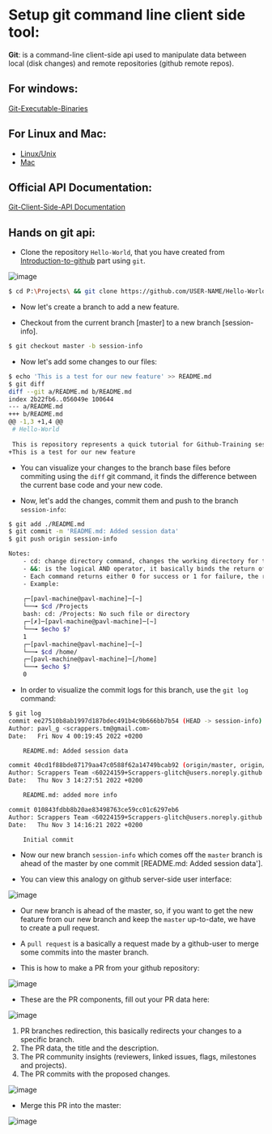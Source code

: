 # Setup git command line client side tool:

**Git**: is a command-line client-side api used to manipulate data between local (disk changes) and remote repositories (github remote repos).

## For windows: 

[Git-Executable-Binaries](https://git-scm.com/download/win)

## For Linux and Mac: 

- [Linux/Unix](https://git-scm.com/download/linux)
- [Mac](https://git-scm.com/download/mac)

## Official API Documentation:

[Git-Client-Side-API Documentation](https://git-scm.com/docs)

## Hands on git api:

- Clone the repository `Hello-World`, that you have created from [Introduction-to-github]() part using `git`.

![image](https://user-images.githubusercontent.com/60224159/199841859-7b9b930a-9c72-4e23-bed5-9ea03c497de4.png)

```bash
$ cd P:\Projects\ && git clone https://github.com/USER-NAME/Hello-World.git
```
- Now let's create a branch to add a new feature.

- Checkout from the current branch [master] to a new branch [session-info].

```bash
$ git checkout master -b session-info
```

- Now let's add some changes to our files:

```bash
$ echo 'This is a test for our new feature' >> README.md
$ git diff
diff --git a/README.md b/README.md
index 2b22fb6..056049e 100644
--- a/README.md
+++ b/README.md
@@ -1,3 +1,4 @@
 # Hello-World
 
 This is repository represents a quick tutorial for Github-Training sessions.
+This is a test for our new feature
```

- You can visualize your changes to the branch base files before commiting using the `diff` git command, it finds the difference between the current base code and your new code.

- Now, let's add the changes, commit them and push to the branch `session-info`: 
```bash
$ git add ./README.md
$ git commit -m 'README.md: Added session data'
$ git push origin session-info
```

```bash
Notes:
    - cd: change directory command, changes the working directory for the current terminal process.
    - &&: is the logical AND operator, it basically binds the return of both commands [the cd] and [the git].
    - Each command returns either 0 for success or 1 for failure, the return value is usually recorded in $? variable.
    - Example: 
 
    ┌─[pavl-machine@pavl-machine]─[~]
    └──╼ $cd /Projects
    bash: cd: /Projects: No such file or directory
    ┌─[✗]─[pavl-machine@pavl-machine]─[~]
    └──╼ $echo $?
    1
    ┌─[pavl-machine@pavl-machine]─[~]
    └──╼ $cd /home/
    ┌─[pavl-machine@pavl-machine]─[/home]
    └──╼ $echo $?
    0

```

- In order to visualize the commit logs for this branch, use the `git log` command: 
```bash
$ git log
commit ee27510b8ab1997d187bdec491b4c9b666bb7b54 (HEAD -> session-info)
Author: pavl_g <scrappers.tm@gmail.com>
Date:   Fri Nov 4 00:19:45 2022 +0200

    README.md: Added session data

commit 40cd1f88bde87179aa47c0588f62a14749bcab92 (origin/master, origin/HEAD, master)
Author: Scrappers Team <60224159+Scrappers-glitch@users.noreply.github.com>
Date:   Thu Nov 3 14:27:51 2022 +0200

    README.md: added more info

commit 010843fdbb8b20ae83498763ce59cc01c6297eb6
Author: Scrappers Team <60224159+Scrappers-glitch@users.noreply.github.com>
Date:   Thu Nov 3 14:16:21 2022 +0200

    Initial commit
```

- Now our new branch `session-info` which comes off the `master` branch is ahead of the master by one commit [README.md: Added session data'].

- You can view this analogy on github server-side user interface:

![image](https://user-images.githubusercontent.com/60224159/199846078-b3d03586-5289-49db-8076-ce5d07dbb4b9.png)

- Our new branch is ahead of the master, so, if you want to get the new feature from our new branch and keep the `master` up-to-date, we have to create a pull request.

- A `pull request` is a basically a request made by a github-user to merge some commits into the master branch.

- This is how to make a PR from your github repository: 

![image](https://user-images.githubusercontent.com/60224159/199846155-b5199d02-a9df-42db-b71c-3f2c2c9ad193.png)

- These are the PR components, fill out your PR data here: 

![image](https://user-images.githubusercontent.com/60224159/199846386-23b152b0-2faa-44f9-a660-5a812ac2aace.png)

1) PR branches redirection, this basically redirects your changes to a specific branch.
2) The PR data, the title and the description.
3) The PR community insights (reviewers, linked issues, flags, milestones and projects).
4) The PR commits with the proposed changes.

![image](https://user-images.githubusercontent.com/60224159/199846953-478fbeef-2971-4ea1-9c47-c9c473e1adb1.png)

- Merge this PR into the master: 

![image](https://user-images.githubusercontent.com/60224159/199855330-63234d9e-5b76-40c8-8737-a495044a570a.png)


